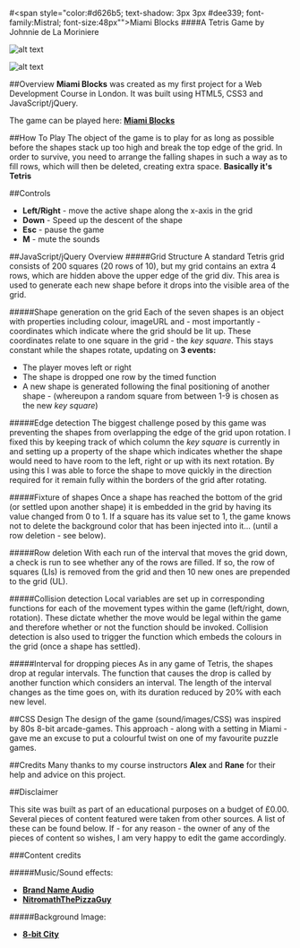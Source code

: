 #<span style="color:#d626b5; text-shadow: 3px 3px #dee339; font-family:Mistral; font-size:48px"">Miami Blocks</span>
####A Tetris Game by Johnnie de La Moriniere


![alt text](http://i.imgur.com/LdUPIwf.png "Miami Blocks Start Screen")

![alt text](http://i.imgur.com/8OXoYxw.png "Miami Blocks Gameplay")

##Overview
**Miami Blocks** was created as my first project for a Web Development Course in London. It was built using HTML5, CSS3 and JavaScript/jQuery.

The game can be played here: [**Miami Blocks**](https://miami-blocks.herokuapp.com/)

##How To Play
The object of the game is to play for as long as possible before the shapes stack up too high and break the top edge of the grid. In order to survive, you need to arrange the falling shapes in such a way as to fill rows, which will then be deleted, creating extra space. **Basically it's Tetris**

##Controls
* **Left/Right** - move the active shape along the x-axis in the grid
* **Down** - Speed up the descent of the shape
* **Esc** - pause the game
* **M** - mute the sounds

##JavaScript/jQuery Overview
#####Grid Structure
A standard Tetris grid consists of 200 squares (20 rows of 10), but my grid contains an extra 4 rows, which are hidden above the upper edge of the grid div. This area is used to generate each new shape before it drops into the visible area of the grid. 

#####Shape generation on the grid
Each of the seven shapes is an object with properties including colour, imageURL and - most importantly - coordinates which indicate where the grid should be lit up. These coordinates relate to one square in the grid - the *key square*. This stays constant while the shapes rotate, updating on **3 events:**

* The player moves left or right
* The shape is dropped one row by the timed function
* A new shape is generated following the final positioning of another shape - (whereupon a random square from between 1-9 is chosen as the new *key square*)

#####Edge detection
The biggest challenge posed by this game was preventing the shapes from overlapping the edge of the grid upon rotation. I fixed this by keeping track of which column the *key square* is currently in and setting up a property of the shape which indicates whether the shape would need to have room to the left, right or up with its next rotation. By using this I was able to force the shape to move quickly in the direction required for it remain fully within the borders of the grid after rotating.

#####Fixture of shapes
Once a shape has reached the bottom of the grid (or settled upon another shape) it is embedded in the grid by having its value changed from 0 to 1. If a square has its value set to 1, the game knows not to delete the background color that has been injected into it... (until a row deletion - see below).

#####Row deletion
With each run of the interval that moves the grid down, a check is run to see whether any of the rows are filled. If so, the row of squares (LIs) is removed from the grid and then 10 new ones are prepended to the grid (UL).

#####Collision detection
Local variables are set up in corresponding functions for each of the movement types within the game (left/right, down, rotation). These dictate whether the move would be legal within the game and therefore whether or not the function should be invoked. Collision detection is also used to trigger the function which embeds the colours in the grid (once a shape has settled).

#####Interval for dropping pieces
As in any game of Tetris, the shapes drop at regular intervals. The function that causes the drop is called by another function which considers an interval. The length of the interval changes as the time goes on, with its duration reduced by 20% with each new level.

##CSS Design
The design of the game (sound/images/CSS) was inspired by 80s 8-bit arcade-games. This approach - along with a setting in Miami - gave me an excuse to put a colourful twist on one of my favourite puzzle games.

##Credits
Many thanks to my course instructors **Alex** and **Rane** for their help and advice on this project.

##Disclaimer 

This site was built as part of an educational purposes on a budget of £0.00. Several pieces of content featured were taken from other sources. A list of these can be found below. If - for any reason - the owner of any of the pieces of content so wishes, I am very happy to edit the game accordingly. 

###Content credits

#####Music/Sound effects:
- [**Brand Name Audio**](https://www.youtube.com/user/brandnameaudio)
- [**NitromathThePizzaGuy**](https://www.youtube.com/channel/UCG1GQMSlp1eZAwk9RFo9nqg)

#####Background Image:
- [**8-bit City**](*http://lamebwoy.tumblr.com/post/54328536719/8-bit-city*)






















